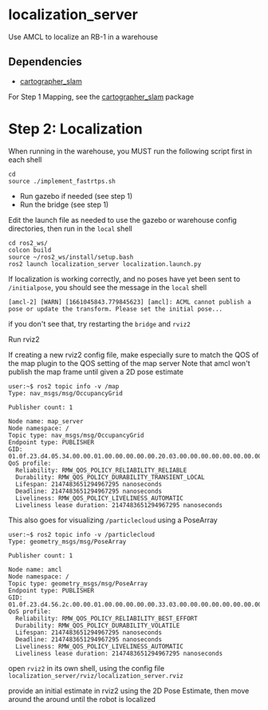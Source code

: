 # localization_server
Use AMCL to localize an RB-1 in a warehouse

## Dependencies
- [cartographer_slam](https://github.com/christophomos/cartographer_slam)

For Step 1 Mapping, see the [cartographer_slam](https://github.com/christophomos/cartographer_slam) package

# Step 2: Localization
When running in the warehouse, you MUST run the following script first in each shell
```
cd
source ./implement_fastrtps.sh
```
- Run gazebo if needed (see step 1)
- Run the bridge (see step 1)

Edit the launch file as needed to use the gazebo or warehouse config directories, then run in the `local` shell
```
cd ros2_ws/
colcon build
source ~/ros2_ws/install/setup.bash
ros2 launch localization_server localization.launch.py
```
If localization is working correctly, and no poses have yet been sent to `/initialpose`, you should see the message in the `local` shell
```
[amcl-2] [WARN] [1661045843.779845623] [amcl]: ACML cannot publish a pose or update the transform. Please set the initial pose...
```
if you don't see that, try restarting the `bridge` and `rviz2`

Run rviz2

If creating a new rviz2 config file, make especially sure to match the QOS of the map plugin to the QOS setting of the map server
Note that amcl won't publish the map frame until given a 2D pose estimate
```
user:~$ ros2 topic info -v /map  
Type: nav_msgs/msg/OccupancyGrid  
  
Publisher count: 1  
  
Node name: map_server  
Node namespace: /  
Topic type: nav_msgs/msg/OccupancyGrid  
Endpoint type: PUBLISHER  
GID: 01.0f.23.d4.05.34.00.00.01.00.00.00.00.00.20.03.00.00.00.00.00.00.00.00  
QoS profile:  
  Reliability: RMW_QOS_POLICY_RELIABILITY_RELIABLE  
  Durability: RMW_QOS_POLICY_DURABILITY_TRANSIENT_LOCAL
  Lifespan: 2147483651294967295 nanoseconds  
  Deadline: 2147483651294967295 nanoseconds  
  Liveliness: RMW_QOS_POLICY_LIVELINESS_AUTOMATIC  
  Liveliness lease duration: 2147483651294967295 nanoseconds
```
This also goes for visualizing `/particlecloud` using a PoseArray
```
user:~$ ros2 topic info -v /particlecloud
Type: geometry_msgs/msg/PoseArray

Publisher count: 1

Node name: amcl
Node namespace: /
Topic type: geometry_msgs/msg/PoseArray
Endpoint type: PUBLISHER
GID: 01.0f.23.d4.56.2c.00.00.01.00.00.00.00.00.33.03.00.00.00.00.00.00.00.00
QoS profile:
  Reliability: RMW_QOS_POLICY_RELIABILITY_BEST_EFFORT
  Durability: RMW_QOS_POLICY_DURABILITY_VOLATILE
  Lifespan: 2147483651294967295 nanoseconds
  Deadline: 2147483651294967295 nanoseconds
  Liveliness: RMW_QOS_POLICY_LIVELINESS_AUTOMATIC
  Liveliness lease duration: 2147483651294967295 nanoseconds
```
open `rviz2` in its own shell, using the config file `localization_server/rviz/localization_server.rviz`

provide an initial estimate in rviz2 using the 2D Pose Estimate, then move around the around until the robot is localized

